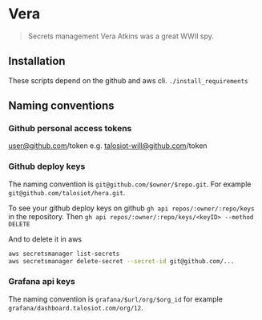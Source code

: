 # Vera
> Secrets management
Vera Atkins was a great WWII spy.

## Installation
These scripts depend on the github and aws cli.
`./install_requirements`

## Naming conventions

### Github personal access tokens
user@github.com/token
e.g. talosiot-will@github.com/token

### Github deploy keys
The naming convention is `git@github.com/$owner/$repo.git`.  For example `git@github.com/talosiot/hera.git`.

To see your github deploy keys on github `gh api repos/:owner/:repo/keys` in the repository. 
Then `gh api repos/:owner/:repo/keys/<keyID> --method DELETE`

And to delete it in aws
```bash
aws secretsmanager list-secrets
aws secretsmanager delete-secret --secret-id git@github.com/...
```

### Grafana api keys

The naming convention is `grafana/$url/org/$org_id` for example `grafana/dashboard.talosiot.com/org/12`.  
